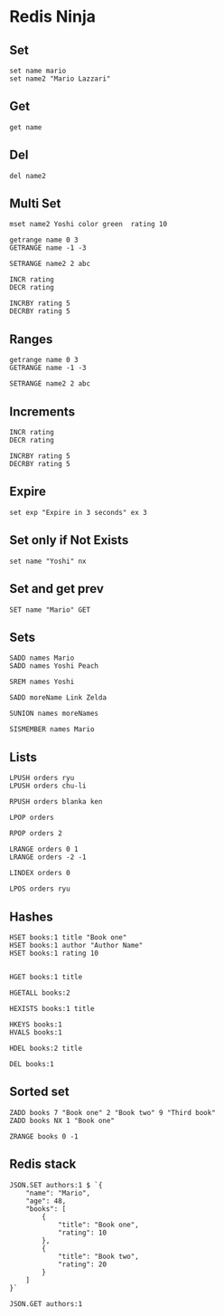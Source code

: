 # Redis Ninja


## Set

```redis 
set name mario
set name2 "Mario Lazzari"
```

## Get

```redis 
get name
```

## Del

```redis 
del name2
```

## Multi Set

```redis 
mset name2 Yoshi color green  rating 10

getrange name 0 3
GETRANGE name -1 -3

SETRANGE name2 2 abc 

INCR rating 
DECR rating 

INCRBY rating 5
DECRBY rating 5
```

## Ranges

```redis 
getrange name 0 3
GETRANGE name -1 -3

SETRANGE name2 2 abc 
```

## Increments
```redis 
INCR rating 
DECR rating 

INCRBY rating 5
DECRBY rating 5
```

## Expire
```redis 
set exp "Expire in 3 seconds" ex 3
```

## Set only if Not Exists
```redis 
set name "Yoshi" nx
```

## Set and get prev
```redis 
SET name "Mario" GET
```

## Sets 
```redis 
SADD names Mario
SADD names Yoshi Peach

SREM names Yoshi

SADD moreName Link Zelda

SUNION names moreNames

SISMEMBER names Mario

```

## Lists

```redis 
LPUSH orders ryu
LPUSH orders chu-li

RPUSH orders blanka ken

LPOP orders

RPOP orders 2

LRANGE orders 0 1
LRANGE orders -2 -1

LINDEX orders 0

LPOS orders ryu
```

## Hashes
```redis
HSET books:1 title "Book one"
HSET books:1 author "Author Name"
HSET books:1 rating 10


HGET books:1 title

HGETALL books:2

HEXISTS books:1 title

HKEYS books:1
HVALS books:1

HDEL books:2 title

DEL books:1
```

## Sorted set

```redis
ZADD books 7 "Book one" 2 "Book two" 9 "Third book"
ZADD books NX 1 "Book one"

ZRANGE books 0 -1
```

## Redis stack

```redis
JSON.SET authors:1 $ `{
    "name": "Mario",
    "age": 48,
    "books": [
        {
            "title": "Book one",
            "rating": 10
        },
        {
            "title": "Book two",
            "rating": 20
        }
    ]
}`

JSON.GET authors:1
```